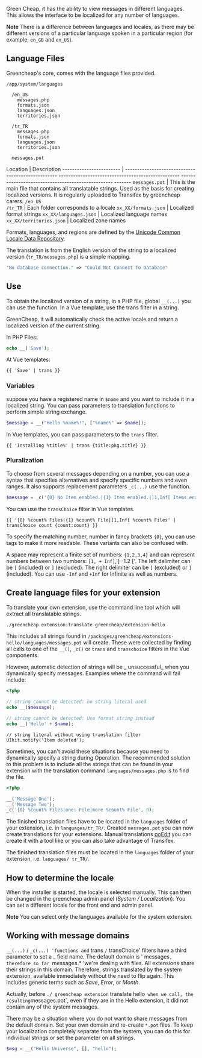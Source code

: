 <p class="uk-article-lead"> Green Cheap, it has the ability to view messages in different languages. This allows the interface to be localized for any number of languages. </p>

**Note** There is a difference between languages and locales, as there may be different versions of a particular language spoken in a particular region (for example, `en_GB` and `en_US`).


## Language Files

Greencheap's core, comes with the language files provided.

```
/app/system/languages

  /en_US
    messages.php
    formats.json
    languages.json
    territories.json

  /tr_TR
    messages.php
    formats.json
    languages.json
    territories.json

  messages.pot
```

Location                  | Description
------------------------ | -------------------------------------------------- -------------------------------------------------- -------------------------------------------------- -------
`messages.pot` | This is the main file that contains all translatable strings. Used as the basis for creating localized versions. It is regularly uploaded to Transifex by greencheap carers.
`/en_US` <br> `/tr_TR` | Each folder corresponds to a locale
`xx_XX/formats.json` | Localized format strings
`xx_XX/languages.json` | Localized language names
`xx_XX/territories.json` | Localized zone names

Formats, languages, and regions are defined by the [Unicode Common Locale Data Repository](http://cldr.unicode.org/).

The translation is from the English version of the string to a localized version (`tr_TR/messages.php`) is a simple mapping.

```php
"No database connection." => "Could Not Connect To Database"
```

## Use

To obtain the localized version of a string, in a PHP file, global `__(...)` you can use the function. In a Vue template, use the trans filter in a string.

GreenCheap, it will automatically check the active locale and return a localized version of the current string.

In PHP Files:

```php
echo __('Save');
```

At Vue templates:

```vue
{{ 'Save' | trans }}
```

### Variables

suppose you have a registered name in `$name` and you want to include it in a localized string. You can pass parameters to translation functions to perform simple string exchange.

```php
$message = __("Hello %name%!", ["%name%" => $name]);
```

In Vue templates, you can pass parameters to the `trans` filter.

```vue
{{ 'Installing %title%' | trans {title:pkg.title} }}
```

### Pluralization

To choose from several messages depending on a number, you can use a syntax that specifies alternatives and specify specific numbers and even ranges. It also supports replacement parameters  `_c(...)` use the function.

```php
$message = _c('{0} No Item enabled.|{1} Item enabled.|]1,Inf[ Items enabled.', count($ids))
```

You can use the `transChoice` filter in Vue templates.

```vue
{{ '{0} %count% Files|{1} %count% File|]1,Inf[ %count% Files' | transChoice count {count:count} }}
```

To specify the matching number, number in fancy brackets `{0}`, you can use tags to make it more readable. These variants can also be confused with.

A space may represent a finite set of numbers: `{1,2,3,4}` and can represent numbers between two numbers: `[1, + Inf]`,'] -1.2 ['. The left delimiter can be `[` (included) or `]` (excluded). The right delimiter can be `[` (excluded) or `]` (included). You can use `-Inf` and `+Inf` for Infinite as well as numbers.

## Create language files for your extension
To translate your own extension, use the command line tool which will extract all translatable strings.

```bash
./greencheap extension:translate greencheap/extension-hello
```

This includes all strings found in `/packages/greencheap/extensions-hello/languages/messages.pot` will create. These were collected by finding all calls to one of the `__()`, `_c()` or `trans` and `transchoice` filters in the Vue components.

However, automatic detection of strings will be _ unsuccessful_ when you dynamically specify messages. Examples where the command will fail include:

```php
<?php

// string cannot be detected: no string literal used
echo __($message);

// string cannot be detected: Use format string instead
echo __('Hello' + $name);
```

```vue
// string literal without using translation filter
UIkit.notify('Item deleted');
```

Sometimes, you can't avoid these situations because you need to dynamically specify a string during Operation. The recommended solution to this problem is to include all the strings that can be found in your extension with the translation command `languages/messages.php` is to find the file.

```php
<?php

__('Message One');
__('Message Two');
_c('{0} %count% Files|one: File|more %count% File', 0);
```

The finished translation files have to be located in the `languages` folder of your extension, i.e. in `languages/tr_TR/`.
Created  `messages.pot` you can now create translations for your extensions. Manual translations [poEdit](http://www.poedit.net) you can create it with a tool like or you can also take advantage of Transifex.

The finished translation files must be located in the `languages` folder of your extension, i.e.  `languages/ tr_TR/`.

## How to determine the locale

When the installer is started, the locale is selected manually. This can then be changed in the greencheap admin panel (_System / Localization_). You can set a different locale for the front end and admin panel.

**Note** You can select only the languages available for the system extension.

## Working with message domains

`__(...)` / `_c(...) 'functions and` trans ` / ` transChoice' filters have a third parameter to set a _ field name. The default domain is ' messages`, therefore so far `messages.* 'we're dealing with files. All extensions share their strings in this domain. Therefore, strings translated by the system extension, available immediately without the need to flip again. This includes generic terms such as _Save_, _Error_, or _Month_.

Actually, before `./ greencheap extension` translate hello`  when we call, the resulting `messages.pot`, even if they are in the Hello extension, it did not contain any of the system messages.

There may be a situation where you do not want to share messages from the default domain. Set your own domain and re-create `*.pot` files. To keep your localization completely separate from the system, you can do this for individual strings or set the parameter on all strings.

```php
$msg = __("Hello Universe", [], "hello");
```
